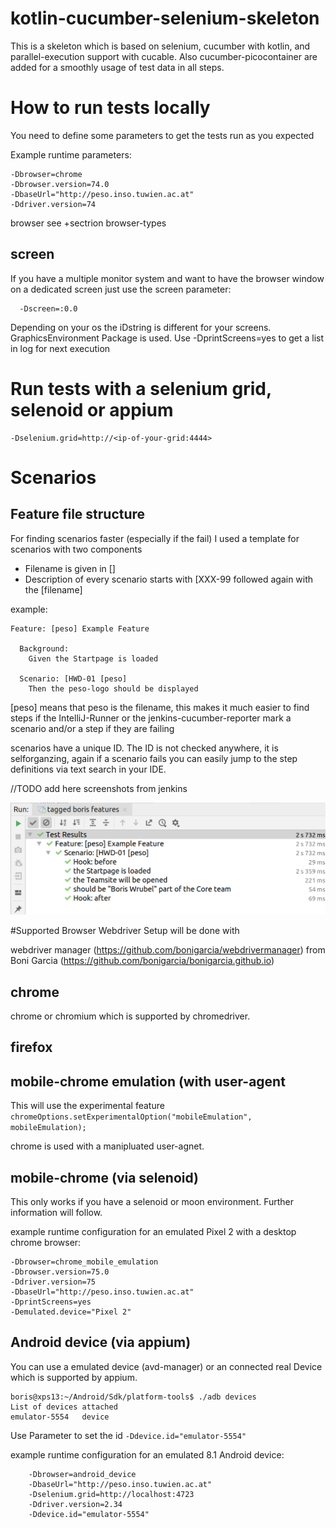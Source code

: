 # kotlin-cucumber-selenium-skeleton

This is a skeleton which is based on selenium, cucumber with kotlin, and parallel-execution support with cucable.
Also cucumber-picocontainer are added for a smoothly usage of test data in all steps.



# How to run tests locally

You need to define some parameters to get the tests run as you expected

Example runtime parameters:

    -Dbrowser=chrome
    -Dbrowser.version=74.0
    -DbaseUrl="http://peso.inso.tuwien.ac.at"
    -Ddriver.version=74
    
browser see +sectrion browser-types
    
## screen

If you have a multiple monitor system and want to have the browser window on a dedicated screen just use the screen parameter: 
      
      -Dscreen=:0.0

Depending on your os the iDstring is different for your screens. GraphicsEnvironment Package is used. Use -DprintScreens=yes to get a list in log for next execution


# Run tests with a selenium grid, selenoid or appium

    -Dselenium.grid=http://<ip-of-your-grid:4444>


# Scenarios
## Feature file structure
For finding scenarios faster (especially if the fail) I used a template for scenarios with two components
* Filename is given in []
* Description of every scenario starts with [XXX-99 followed again with the [filename]

example:


    Feature: [peso] Example Feature

      Background:
        Given the Startpage is loaded

      Scenario: [HWD-01 [peso]
        Then the peso-logo should be displayed
      
      
[peso] means that peso is the filename, this makes it much easier to find steps if the IntelliJ-Runner or the jenkins-cucumber-reporter mark a scenario and/or a step if they are failing

scenarios have a unique ID. The ID is not checked anywhere, it is selforganzing, again if a scenario fails you can easily jump to the step definitions via text search in your IDE.


//TODO add here screenshots from jenkins

![testresults from IntelliJ](images/testresults_idea.png)


#Supported Browser
Webdriver Setup will be done with

webdriver manager (https://github.com/bonigarcia/webdrivermanager) from Boni Garcia  (https://github.com/bonigarcia/bonigarcia.github.io)

## chrome
chrome or chromium which is supported by chromedriver. 
## firefox

## mobile-chrome emulation (with user-agent
This will use the experimental feature 
 `chromeOptions.setExperimentalOption("mobileEmulation", mobileEmulation);`

chrome is used with a manipluated user-agnet. 

## mobile-chrome (via selenoid)
This only works if you have a selenoid or moon environment. Further information will follow.

example runtime configuration for an emulated Pixel 2 with a desktop chrome browser:

    -Dbrowser=chrome_mobile_emulation
    -Dbrowser.version=75.0
    -Ddriver.version=75
    -DbaseUrl="http://peso.inso.tuwien.ac.at"
    -DprintScreens=yes
    -Demulated.device="Pixel 2"
## Android device (via appium)
You can use a emulated device (avd-manager) or an connected real Device which is supported by appium.


    boris@xps13:~/Android/Sdk/platform-tools$ ./adb devices
    List of devices attached
    emulator-5554	device


Use Parameter to set the id `-Ddevice.id="emulator-5554"`


example runtime configuration for an emulated 8.1 Android device:

        -Dbrowser=android_device
        -DbaseUrl="http://peso.inso.tuwien.ac.at"
        -Dselenium.grid=http://localhost:4723
        -Ddriver.version=2.34
        -Ddevice.id="emulator-5554"

